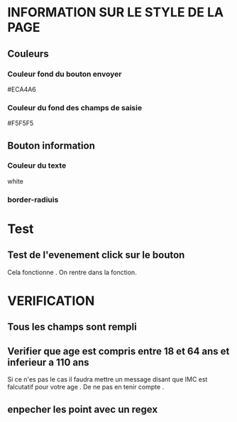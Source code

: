 # INFORMATION SUR LE STYLE DE LA PAGE 
## Couleurs
### Couleur fond du bouton envoyer
#ECA4A6

### Couleur du fond des champs de saisie 
#F5F5F5

## Bouton information 
### Couleur du texte 
white 

### border-radiuis
<!-- 15px -->

# Test 
## Test de l'evenement click sur le bouton 
Cela fonctionne . On rentre dans la fonction.

# VERIFICATION

## Tous les champs sont rempli


## Verifier que age est compris entre 18 et 64 ans et inferieur a 110 ans 
Si ce n'es pas le cas il faudra mettre un message disant que IMC est falcutatif pour votre age . De ne pas en tenir compte .

## enpecher les point avec un regex